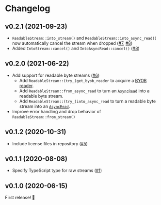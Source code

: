 # Changelog

## v0.2.1 (2021-09-23)

* `ReadableStream::into_stream()` and `ReadableStream::into_async_read()` now automatically 
  cancel the stream when dropped ([#7](https://github.com/MattiasBuelens/wasm-streams/issues/7), [#8](https://github.com/MattiasBuelens/wasm-streams/pull/8))
* Added `IntoStream::cancel()` and `IntoAsyncRead::cancel()` ([#8](https://github.com/MattiasBuelens/wasm-streams/pull/8))

## v0.2.0 (2021-06-22)

* Add support for readable byte streams ([#6](https://github.com/MattiasBuelens/wasm-streams/pull/6))
    * Add `ReadableStream::(try_)get_byob_reader` to acquire
      a [BYOB reader](https://developer.mozilla.org/en-US/docs/Web/API/ReadableStreamBYOBReader).
    * Add `ReadableStream::from_async_read` to turn
      an [`AsyncRead`](https://docs.rs/futures/0.3.15/futures/io/trait.AsyncRead.html)
      into a readable byte stream.
    * Add `ReadableStream::(try_)into_async_read` to turn a readable byte stream into
      an [`AsyncRead`](https://docs.rs/futures/0.3.15/futures/io/trait.AsyncRead.html).
* Improve error handling and drop behavior of `ReadableStream::from_stream()`

## v0.1.2 (2020-10-31)

* Include license files in repository ([#5](https://github.com/MattiasBuelens/wasm-streams/issues/5))

## v0.1.1 (2020-08-08)

* Specify TypeScript type for raw streams ([#1](https://github.com/MattiasBuelens/wasm-streams/pull/1))

## v0.1.0 (2020-06-15)

First release! 🎉

